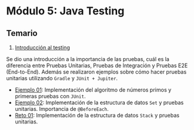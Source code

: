 # Módulo 5: Java Testing

## Temario

1. [Introducción al testing](01-introduccion-testing)

Se dio una introducción a la importancia de las pruebas, cuál es la diferencia entre Pruebas Unitarias, Pruebas de Integración y Pruebas E2E (End-to-End). Además se realizaron ejemplos sobre cómo hacer pruebas unitarias utilizando `Gradle` y  `JUnit + Jupiter`.

* [Ejemplo 01](01-introduccion-testing/ejemplo01/): Implementación del algoritmo de números primos y primeras pruebas con `JUnit`.
* [Ejemplo 02](01-introduccion-testing/ejemplo02/): Implementación de la estructura de datos `Set` y pruebas unitarias. Importancia de `@BeforeEach`.
* [Reto 01](01-introduccion-testing/reto01/): Implementación de la estructura de datos `Stack` y pruebas unitarias.